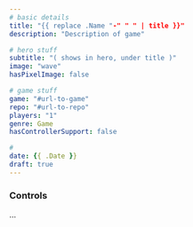 ```yaml
---
# basic details
title: "{{ replace .Name "-" " " | title }}"
description: "Description of game"

# hero stuff
subtitle: "( shows in hero, under title )"
image: "wave"
hasPixelImage: false

# game stuff
game: "#url-to-game"
repo: "#url-to-repo"
players: "1"
genre: Game
hasControllerSupport: false

# 
date: {{ .Date }}
draft: true
---
```


### Controls

...
